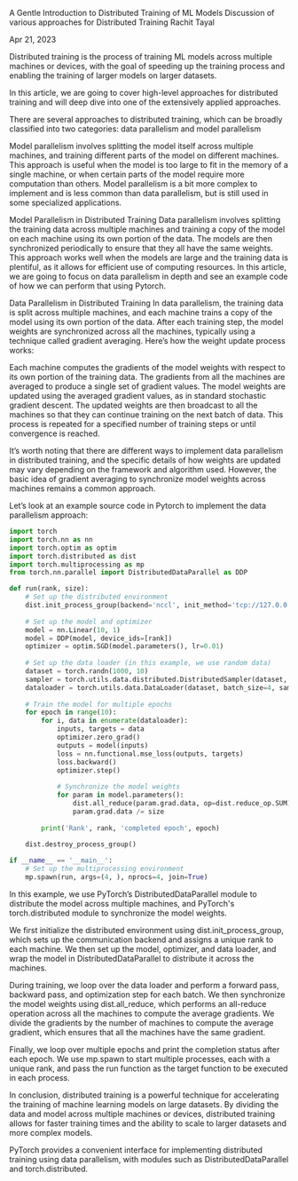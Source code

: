 A Gentle Introduction to Distributed Training of ML Models
Discussion of various approaches for Distributed Training
Rachit Tayal

Apr 21, 2023

Distributed training is the process of training ML models across multiple machines or devices, with the goal of speeding up the training process and enabling the training of larger models on larger datasets.

In this article, we are going to cover high-level approaches for distributed training and will deep dive into one of the extensively applied approaches.

There are several approaches to distributed training, which can be broadly classified into two categories: data parallelism and model parallelism

Model parallelism involves splitting the model itself across multiple machines, and training different parts of the model on different machines. This approach is useful when the model is too large to fit in the memory of a single machine, or when certain parts of the model require more computation than others. Model parallelism is a bit more complex to implement and is less common than data parallelism, but is still used in some specialized applications.

Model Parallelism in Distributed Training
Data parallelism involves splitting the training data across multiple machines and training a copy of the model on each machine using its own portion of the data. The models are then synchronized periodically to ensure that they all have the same weights. This approach works well when the models are large and the training data is plentiful, as it allows for efficient use of computing resources. In this article, we are going to focus on data parallelism in depth and see an example code of how we can perform that using Pytorch.

Data Parallelism in Distributed Training
In data parallelism, the training data is split across multiple machines, and each machine trains a copy of the model using its own portion of the data. After each training step, the model weights are synchronized across all the machines, typically using a technique called gradient averaging. Here’s how the weight update process works:

Each machine computes the gradients of the model weights with respect to its own portion of the training data.
The gradients from all the machines are averaged to produce a single set of gradient values.
The model weights are updated using the averaged gradient values, as in standard stochastic gradient descent.
The updated weights are then broadcast to all the machines so that they can continue training on the next batch of data.
This process is repeated for a specified number of training steps or until convergence is reached.

It’s worth noting that there are different ways to implement data parallelism in distributed training, and the specific details of how weights are updated may vary depending on the framework and algorithm used. However, the basic idea of gradient averaging to synchronize model weights across machines remains a common approach.

Let’s look at an example source code in Pytorch to implement the data parallelism approach:

``` python
import torch
import torch.nn as nn
import torch.optim as optim
import torch.distributed as dist
import torch.multiprocessing as mp
from torch.nn.parallel import DistributedDataParallel as DDP

def run(rank, size):
    # Set up the distributed environment
    dist.init_process_group(backend='nccl', init_method='tcp://127.0.0.1:8000', rank=rank, world_size=size)
    
    # Set up the model and optimizer
    model = nn.Linear(10, 1)
    model = DDP(model, device_ids=[rank])
    optimizer = optim.SGD(model.parameters(), lr=0.01)
    
    # Set up the data loader (in this example, we use random data)
    dataset = torch.randn(1000, 10)
    sampler = torch.utils.data.distributed.DistributedSampler(dataset, num_replicas=size, rank=rank)
    dataloader = torch.utils.data.DataLoader(dataset, batch_size=4, sampler=sampler)
    
    # Train the model for multiple epochs
    for epoch in range(10):
        for i, data in enumerate(dataloader):
            inputs, targets = data
            optimizer.zero_grad()
            outputs = model(inputs)
            loss = nn.functional.mse_loss(outputs, targets)
            loss.backward()
            optimizer.step()
            
            # Synchronize the model weights
            for param in model.parameters():
                dist.all_reduce(param.grad.data, op=dist.reduce_op.SUM)
                param.grad.data /= size
        
        print('Rank', rank, 'completed epoch', epoch)
        
    dist.destroy_process_group()

if __name__ == '__main__':
    # Set up the multiprocessing environment
    mp.spawn(run, args=(4, ), nprocs=4, join=True)
```

In this example, we use PyTorch’s DistributedDataParallel module to distribute the model across multiple machines, and PyTorch's torch.distributed module to synchronize the model weights.

We first initialize the distributed environment using dist.init_process_group, which sets up the communication backend and assigns a unique rank to each machine. We then set up the model, optimizer, and data loader, and wrap the model in DistributedDataParallel to distribute it across the machines.

During training, we loop over the data loader and perform a forward pass, backward pass, and optimization step for each batch. We then synchronize the model weights using dist.all_reduce, which performs an all-reduce operation across all the machines to compute the average gradients. We divide the gradients by the number of machines to compute the average gradient, which ensures that all the machines have the same gradient.

Finally, we loop over multiple epochs and print the completion status after each epoch. We use mp.spawn to start multiple processes, each with a unique rank, and pass the run function as the target function to be executed in each process.

In conclusion, distributed training is a powerful technique for accelerating the training of machine learning models on large datasets. By dividing the data and model across multiple machines or devices, distributed training allows for faster training times and the ability to scale to larger datasets and more complex models.

PyTorch provides a convenient interface for implementing distributed training using data parallelism, with modules such as DistributedDataParallel and torch.distributed.
